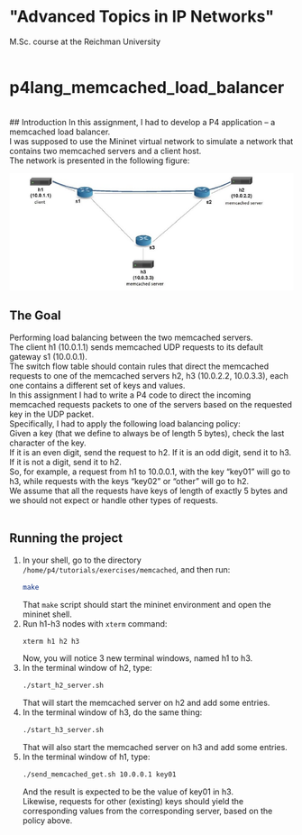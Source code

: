 # "Advanced Topics in IP Networks" 
 M.Sc. course at the Reichman University <br/>
<br/>
# p4lang_memcached_load_balancer
<br/>
## Introduction
In this assignment, I had to develop a P4 application – a memcached load balancer. <br/>
I was supposed to use the Mininet virtual network to simulate a network that contains two memcached servers and a client host. <br/> 
The network is presented in the following figure:

![topology](./topology.jpg)
<br/>
## The Goal
Performing load balancing between the two memcached servers. <br/>
The client h1 (10.0.1.1) sends memcached UDP requests to its default gateway s1 (10.0.0.1). <br/> 
The switch flow table should contain rules that direct the memcached requests to one of the memcached servers h2, h3 (10.0.2.2, 10.0.3.3), each one contains a different set of keys and values. <br/>
In this assignment I had to write a P4 code to direct the incoming memcached requests packets to one of the servers based on the requested key in the UDP packet. <br/>
Specifically, I had to apply the following load balancing policy:  <br/>
Given a key (that we define to always be of length 5 bytes), check the last character of the key. <br/>
If it is an even digit, send the request to h2. If it is an odd digit, send it to h3. If it is not a digit, send it to h2. <br/>
So, for example, a request from h1 to 10.0.0.1, with the key “key01” will go to h3, while requests with the keys “key02” or “other” will go to h2. <br/>
We assume that all the requests have keys of length of exactly 5 bytes and we should not expect or handle other types of requests. <br/>
<br/>
## Running the project
1. In your shell, go to the directory `/home/p4/tutorials/exercises/memcached`, and then run:
   ```bash
   make
   ``` 
   That `make` script should start the mininet environment and open the mininet shell.
2. Run h1-h3 nodes with `xterm` command:
   ```bash
   xterm h1 h2 h3
   ```
   Now, you will notice 3 new terminal windows, named h1 to h3.
3. In the terminal window of h2, type:
   ```bash
   ./start_h2_server.sh
   ```
   That will start the memcached server on h2 and add some entries.
4. In the terminal window of h3, do the same thing:
   ```bash
   ./start_h3_server.sh
   ```
   That will also start the memcached server on h3 and add some entries.
5. In the terminal window of h1, type:
   ```bash
   ./send_memcached_get.sh 10.0.0.1 key01
   ```
   And the result is expected to be the value of key01 in h3. <br/>
   Likewise, requests for other (existing) keys should yield the corresponding values from the corresponding server, based on the policy above.<br/>
